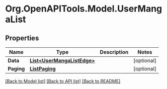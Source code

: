 # Org.OpenAPITools.Model.UserMangaList

## Properties

Name | Type | Description | Notes
------------ | ------------- | ------------- | -------------
**Data** | [**List&lt;UserMangaListEdge&gt;**](UserMangaListEdge.md) |  | [optional] 
**Paging** | [**ListPaging**](ListPaging.md) |  | [optional] 

[[Back to Model list]](../README.md#documentation-for-models) [[Back to API list]](../README.md#documentation-for-api-endpoints) [[Back to README]](../README.md)


